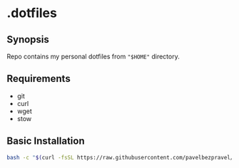 # .dotfiles

## Synopsis

Repo contains my personal dotfiles from `"$HOME"` directory.

## Requirements

- git
- curl
- wget
- stow

## Basic Installation

```bash
bash -c "$(curl -fsSL https://raw.githubusercontent.com/pavelbezpravel/.dotfiles/main/.config/setup/install.sh)"
```

